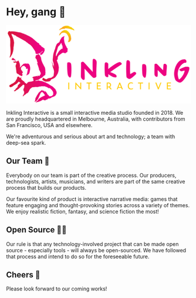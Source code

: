 # Hey, gang 🦑

![](logo.png)

Inkling Interactive is a small interactive media studio founded in 2018. We are proudly
headquartered in Melbourne, Australia, with contributors from San Francisco, USA and elsewhere.

We're adventurous and serious about art and technology; a team with deep-sea spark.

## Our Team 🎳

Everybody on our team is part of the creative process. Our producers, technologists, artists,
musicians, and writers are part of the same creative process that builds our products.

Our favourite kind of product is interactive narrative media: games that feature engaging and
thought-provoking stories across a variety of themes. We enjoy realistic fiction, fantasy, and
science fiction the most!

## Open Source 👩‍💻

Our rule is that any technology-involved project that can be made open source - especially tools -
will always be open-sourced. We have followed that process and intend to do so for the foreseeable
future.

## Cheers 🙏

Please look forward to our coming works!
